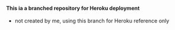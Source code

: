 #### This ia a branched repository for Heroku deployment
* not created by me, using this branch for Heroku reference only
